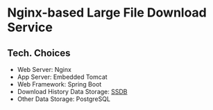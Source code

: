 # Nginx-based Large File Download Service

## Tech. Choices
- Web Server: Nginx
- App Server: Embedded Tomcat
- Web Framework: Spring Boot
- Download History Data Storage: [SSDB](https://www.github.com/ideawu/ssdb)
- Other Data Storage: PostgreSQL
